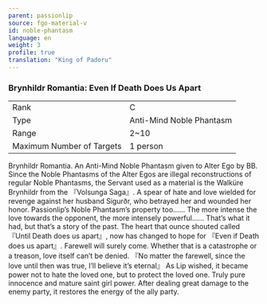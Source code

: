 ```yaml
---
parent: passionlip
source: fgo-material-v
id: noble-phantasm
language: en
weight: 3
profile: true
translation: "King of Padoru"
---
```


### Brynhildr Romantia: Even If Death Does Us Apart

<table>
  <tr><td>Rank</td><td>C</td></tr>
  <tr><td>Type</td><td>Anti-Mind Noble Phantasm</td></tr>
  <tr><td>Range</td><td>2~10</td></tr>
  <tr><td>Maximum Number of Targets</td><td>1 person</td></tr>
</table>

Brynhildr Romantia.
An Anti-Mind Noble Phantasm given to Alter Ego by BB.
Since the Noble Phantasms of the Alter Egos are illegal reconstructions of regular Noble Phantasms, the Servant used as a material is the Walküre Brynhildr from the 『Volsunga Saga』.
A spear of hate and love wielded for revenge against her husband Sigurðr, who betrayed her and wounded her honor.
Passionlip’s Noble Phantasm’s property too…… The more intense the love towards the opponent, the more intensely powerful…… That’s what it had, but that’s a story of the past.
The heart that ounce shouted called 『Until Death does us apart』, now has changed to hope for 『Even if Death does us apart』.
Farewell will surely come. Whether that is a catastrophe or a treason, love itself can’t be denied.
『No matter the farewell, since the love until then was true, I’ll believe it’s eternal』
As Lip wished, it became power not to hate the loved one, but to protect the loved one. Truly pure innocence and mature saint girl power.
After dealing great damage to the enemy party, it restores the energy of the ally party.
